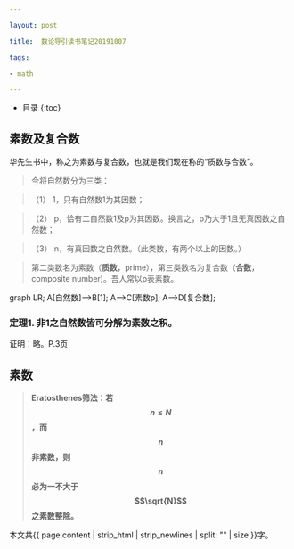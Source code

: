 ```yaml
---

layout: post

title:  数论导引读书笔记20191007

tags:

- math

---
```


* 目录
{:toc}

## 素数及复合数
华先生书中，称之为素数与复合数，也就是我们现在称的“质数与合数”。

> 今将自然数分为三类：

> （1） 1，只有自然数1为其因数；

> （2） p，恰有二自然数1及p为其因数。换言之，p乃大于1且无真因数之自然数；

> （3） n，有真因数之自然数。（此类数，有两个以上的因数。）

> 第二类数名为素数（**质数**，prime），第三类数名为复合数（**合数**，composite number)。吾人常以p表素数。

<div class="mermaid">
graph LR;
A[自然数]-->B[1];
A-->C[素数p];
A-->D[复合数];

</div>


### 定理1. 非1之自然数皆可分解为素数之积。
证明：略。P.3页

## 素数

> **Eratosthenes筛法：若$$n\leq N$$，而$$n$$非素数，则$$n$$必为一不大于$$\sqrt{N}$$之素数整除。**




本文共{{ page.content | strip_html | strip_newlines | split: "" | size }}字。

